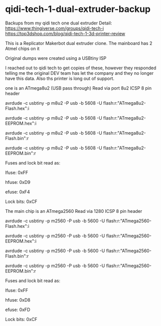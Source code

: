 # qidi-tech-1-dual-extruder-backup
Backups from my qidi tech one dual extruder
Detail:
https://www.thingiverse.com/groups/qidi-tech-i
https://top3dshop.com/blog/qidi-tech-1-3d-printer-review

This is a Replicator Makerbot dual extruder clone.
The mainboard has 2 Atmel chips on it 

Original dumps were created using a USBtiny ISP

I reached out to qidi tech to get copies of these, however they responded telling me the original DEV team has let the company and they no longer have this data.
Also ths printer is long out of support.

one is an ATmega8u2 (USB pass through) Read via port 8u2 ICSP 8 pin header

avrdude -c usbtiny -p m8u2 -P usb -b 5608 -U flash:r:"ATmega8u2-Flash.hex":i

avrdude -c usbtiny -p m8u2 -P usb -b 5608 -U flash:r:"ATmega8u2-EEPROM.hex":i

avrdude -c usbtiny -p m8u2 -P usb -b 5608 -U flash:r:"ATmega8u2-Flash.bin":r

avrdude -c usbtiny -p m8u2 -P usb -b 5608 -U flash:r:"ATmega8u2-EEPROM.bin":r

Fuses and lock bit read as:

lfuse: 0xFF

hfuse: 0xD9

efuse: 0xF4

Lock bits: 0xCF




The main chip is an ATmega2560 Read via 1280 ICSP 8 pin header

avrdude -c usbtiny -p m2560 -P usb -b 5600 -U flash:r:"ATmega2560-Flash.hex":i

avrdude -c usbtiny -p m2560 -P usb -b 5600 -U flash:r:"ATmega2560-EEPROM.hex":i

avrdude -c usbtiny -p m2560 -P usb -b 5600 -U flash:r:"ATmega2560-Flash.bin":r

avrdude -c usbtiny -p m2560 -P usb -b 5600 -U flash:r:"ATmega2560-EEPROM.bin":r

Fuses and lock bit read as:

lfuse: 0xFF

hfuse: 0xD8

efuse: 0xFD

Lock bits: 0xCF
